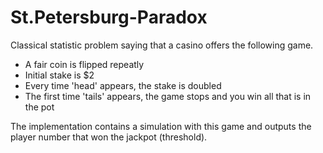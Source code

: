 # St.Petersburg-Paradox
Classical statistic problem saying that a casino offers the following game.
- A fair coin is flipped repeatly
- Initial stake is $2
- Every time 'head' appears, the stake is doubled
- The first time 'tails' appears, the game stops and you win all that is in the pot

The implementation contains a simulation with this game and outputs the player number that won the jackpot (threshold).
